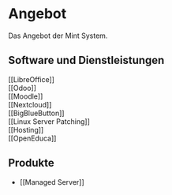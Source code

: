 # Angebot
Das Angebot der Mint System.

## Software und Dienstleistungen
[[LibreOffice]]  
[[Odoo]]  
[[Moodle]]  
[[Nextcloud]]  
[[BigBlueButton]]  
[[Linux Server Patching]]  
[[Hosting]]  
[[OpenEduca]]  

## Produkte
* [[Managed Server]]